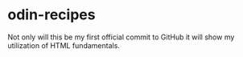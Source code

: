 # odin-recipes
Not only will this be my first official commit to GitHub it will show my utilization of HTML fundamentals. 
